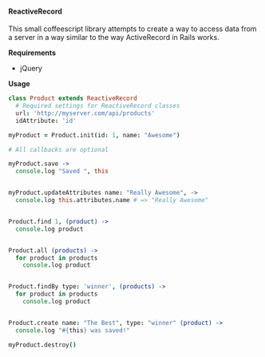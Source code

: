 #### ReactiveRecord

This small coffeescript library attempts to create a way to access data from a server in a way similar to the way ActiveRecord in Rails works.

**Requirements**

- jQuery

**Usage**

```coffeescript
class Product extends ReactiveRecord
  # Required settings for ReactiveRecord classes
  url: 'http://myserver.com/api/products'
  idAttribute: 'id'

myProduct = Product.init(id: 1, name: "Awesome")

# All callbacks are optional

myProduct.save ->
  console.log "Saved ", this


myProduct.updateAttributes name: "Really Awesome", ->
  console.log this.attributes.name # => "Really Awesome"


Product.find 1, (product) ->
  console.log product


Product.all (products) ->
  for product in products
    console.log product


Product.findBy type: 'winner', (products) ->
  for product in products
    console.log product


Product.create name: "The Best", type: "winner" (product) ->
  console.log "#{this} was saved!"

myProduct.destroy()
```
